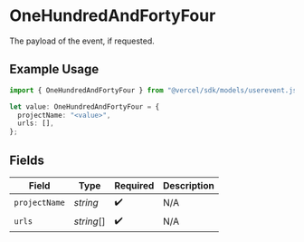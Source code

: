 # OneHundredAndFortyFour

The payload of the event, if requested.

## Example Usage

```typescript
import { OneHundredAndFortyFour } from "@vercel/sdk/models/userevent.js";

let value: OneHundredAndFortyFour = {
  projectName: "<value>",
  urls: [],
};
```

## Fields

| Field              | Type               | Required           | Description        |
| ------------------ | ------------------ | ------------------ | ------------------ |
| `projectName`      | *string*           | :heavy_check_mark: | N/A                |
| `urls`             | *string*[]         | :heavy_check_mark: | N/A                |